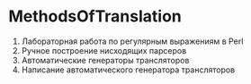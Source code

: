 # MethodsOfTranslation

1. Лабораторная работа по регулярным выражениям в Perl
2. Ручное построение нисходящих парсеров
3. Автоматические генераторы трансляторов
4. Написание автоматического генератора трансляторов